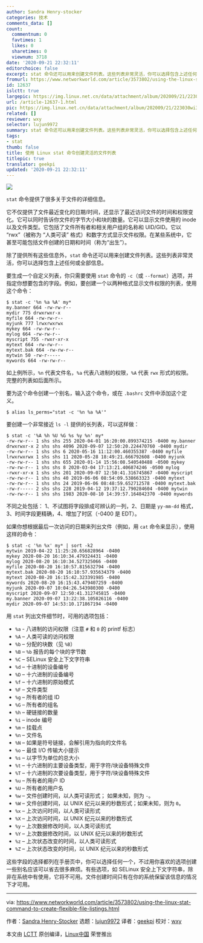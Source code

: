 ```yaml
---
author: Sandra Henry-stocker
categories: 技术
comments_data: []
count:
  commentnum: 0
  favtimes: 1
  likes: 0
  sharetimes: 0
  viewnum: 3718
date: '2020-09-21 22:32:11'
editorchoice: false
excerpt: stat 命令还可以用来创建文件列表。这些列表非常灵活，你可以选择包含上述任何或全部信息。
fromurl: https://www.networkworld.com/article/3573802/using-the-linux-stat-command-to-create-flexible-file-listings.html
id: 12637
islctt: true
largepic: https://img.linux.net.cn/data/attachment/album/202009/21/223030wi3xfx2eprij13z2.jpg
url: /article-12637-1.html
pic: https://img.linux.net.cn/data/attachment/album/202009/21/223030wi3xfx2eprij13z2.jpg.thumb.jpg
related: []
reviewer: wxy
selector: lujun9972
summary: stat 命令还可以用来创建文件列表。这些列表非常灵活，你可以选择包含上述任何或全部信息。
tags:
- stat
thumb: false
title: 使用 Linux stat 命令创建灵活的文件列表
titlepic: true
translator: geekpi
updated: '2020-09-21 22:32:11'
---
```


![](/data/attachment/album/202009/21/223030wi3xfx2eprij13z2.jpg)


`stat` 命令提供了很多关于文件的详细信息。


它不仅提供了文件最近变化的日期/时间，还显示了最近访问文件的时间和权限变化。它可以同时告诉你文件的字节大小和块的数量。它可以显示文件使用的 inode 以及文件类型。它包括了文件所有者和相关用户组的名称和 UID/GID。它以 “rwx”（被称为 “人类可读” 格式）和数字方式显示文件权限。在某些系统中，它甚至可能包括文件创建的日期和时间（称为“出生”）。


除了提供所有这些信息外，`stat` 命令还可以用来创建文件列表。这些列表非常灵活，你可以选择包含上述任何或全部信息。


要生成一个自定义列表，你只需要使用 `stat` 命令的 `-c`（或 `--format`）选项，并指定你想要包含的字段。例如，要创建一个以两种格式显示文件权限的列表，使用这个命令：



```
$ stat -c '%n %a %A' my*
my.banner 664 -rw-rw-r--
mydir 775 drwxrwxr-x
myfile 664 -rw-rw-r--
myjunk 777 lrwxrwxrwx
mykey 664 -rw-rw-r--
mylog 664 -rw-rw-r--
myscript 755 -rwxr-xr-x
mytext 664 -rw-rw-r--
mytext.bak 664 -rw-rw-r--
mytwin 50 -rw-r-----
mywords 664 -rw-rw-r--

```

如上例所示，`%n` 代表文件名，`%a` 代表八进制的权限，`%A` 代表 `rwx` 形式的权限。完整的列表如后面所示。


要为这个命令创建一个别名，输入这个命令，或在 `.bashrc` 文件中添加这个定义。



```
$ alias ls_perms="stat -c '%n %a %A'"

```

要创建一个非常接近 `ls -l` 提供的长列表，可以这样做：



```
$ stat -c '%A %h %U %G %s %y %n' my*
-rw-rw-r-- 1 shs shs 255 2020-04-01 16:20:00.899374215 -0400 my.banner
drwxrwxr-x 2 shs shs 4096 2020-09-07 12:50:20.224470760 -0400 mydir
-rw-rw-r-- 1 shs shs 6 2020-05-16 11:12:00.460355387 -0400 myfile
lrwxrwxrwx 1 shs shs 11 2020-05-28 18:49:21.666792608 -0400 myjunk
-rw-rw-r-- 1 shs shs 655 2020-01-14 15:56:08.540540488 -0500 mykey
-rw-rw-r-- 1 shs shs 8 2020-03-04 17:13:21.406874246 -0500 mylog
-rwxr-xr-x 1 shs shs 201 2020-09-07 12:50:41.316745867 -0400 myscript
-rw-rw-r-- 1 shs shs 40 2019-06-06 08:54:09.538663323 -0400 mytext
-rw-rw-r-- 1 shs shs 24 2019-06-06 08:48:59.652712578 -0400 mytext.bak
-rw-r----- 2 shs shs 228 2019-04-12 19:37:12.790284604 -0400 mytwin
-rw-rw-r-- 1 shs shs 1983 2020-08-10 14:39:57.164842370 -0400 mywords

```

不同之处包括： 1、不试图将字段排成可辨认的一列，2、日期是 `yy-mm-dd` 格式，3、时间字段更精确，4、增加了时区（-0400 是 EDT）。


如果你想根据最后一次访问的日期来列出文件（例如，用 `cat` 命令来显示），使用这样的命令：



```
$ stat -c '%n %x' my* | sort -k2
mytwin 2019-04-22 11:25:20.656828964 -0400
mykey 2020-08-20 16:10:34.479324431 -0400
mylog 2020-08-20 16:10:34.527325066 -0400
myfile 2020-08-20 16:10:57.815632794 -0400
mytext.bak 2020-08-20 16:10:57.935634379 -0400
mytext 2020-08-20 16:15:42.323391985 -0400
mywords 2020-08-20 16:15:43.479407259 -0400
myjunk 2020-09-07 10:04:26.543980300 -0400
myscript 2020-09-07 12:50:41.312745815 -0400
my.banner 2020-09-07 13:22:38.105826116 -0400
mydir 2020-09-07 14:53:10.171867194 -0400

```

用 `stat` 列出文件细节时，可用的选项包括：


* `%a` - 八进制的访问权限（注意 `#` 和 `0` 的 printf 标志）
* `%A` – 人类可读的访问权限
* `%b` – 分配的块数（见 `%B`）
* `%B` – `%b` 报告的每个块的字节数
* `%C` – SELinux 安全上下文字符串
* `%d` – 十进制的设备编号
* `%D` – 十六进制的设备编号
* `%f` – 十六进制的原始模式
* `%F` – 文件类型
* `%g` – 所有者的组 ID
* `%G` – 所有者的组名
* `%h` – 硬链接的数量
* `%i` – inode 编号
* `%m` – 挂载点
* `%n` – 文件名
* `%N` – 如果是符号链接，会解引用为指向的文件名
* `%o` – 最佳 I/O 传输大小提示
* `%s` – 以字节为单位的总大小
* `%t` – 十六进制的主要设备类型，用于字符/块设备特殊文件
* `%T` – 十六进制的次要设备类型，用于字符/块设备特殊文件
* `%u` – 所有者的用户 ID
* `%U` – 所有者的用户名
* `%w` – 文件创建时间，以人类可读形式； 如果未知，则为 `-`。
* `%W` – 文件创建时间，以 UNIX 纪元以来的秒数形式；如果未知，则为 `0`。
* `%x` – 上次访问时间，以人类可读形式
* `%X` – 上次访问时间，以 UNIX 纪元以来的秒数形式
* `%y` – 上次数据修改时间，以人类可读形式
* `%Y` – 上次数据修改时间，以 UNIX 纪元以来的秒数形式
* `%z` – 上次状态改变的时间，以人类可读形式
* `%Z` – 上次状态改变的时间，以 UNIX 纪元以来的秒数形式


这些字段的选择都列在手册页中，你可以选择任何一个，不过用你喜欢的选项创建一些别名应该可以省去很多麻烦。有些选项，如 SELinux 安全上下文字符串，除非在系统中有使用，它将不可用。文件创建时间只有在你的系统保留该信息的情况下才可用。




---


via: <https://www.networkworld.com/article/3573802/using-the-linux-stat-command-to-create-flexible-file-listings.html>


作者：[Sandra Henry-Stocker](https://www.networkworld.com/author/Sandra-Henry_Stocker/) 选题：[lujun9972](https://github.com/lujun9972) 译者：[geekpi](https://github.com/geekpi) 校对：[wxy](https://github.com/wxy)


本文由 [LCTT](https://github.com/LCTT/TranslateProject) 原创编译，[Linux中国](https://linux.cn/) 荣誉推出